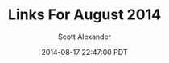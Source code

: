 ---
layout: podcast
title: "Links For August 2014"
author: Scott Alexander
description: https://slatestarcodex.com/2014/08/17/links-for-august-2014/
date: 2014-08-17 22:47:00 PDT
length: 1243209
duration: 311
guid: links-for-august-2014
---